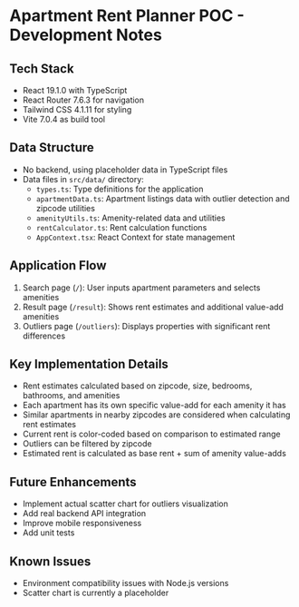 # Apartment Rent Planner POC - Development Notes

## Tech Stack
- React 19.1.0 with TypeScript
- React Router 7.6.3 for navigation
- Tailwind CSS 4.1.11 for styling
- Vite 7.0.4 as build tool

## Data Structure
- No backend, using placeholder data in TypeScript files
- Data files in `src/data/` directory:
  - `types.ts`: Type definitions for the application
  - `apartmentData.ts`: Apartment listings data with outlier detection and zipcode utilities
  - `amenityUtils.ts`: Amenity-related data and utilities
  - `rentCalculator.ts`: Rent calculation functions
  - `AppContext.tsx`: React Context for state management

## Application Flow
1. Search page (`/`): User inputs apartment parameters and selects amenities
2. Result page (`/result`): Shows rent estimates and additional value-add amenities
3. Outliers page (`/outliers`): Displays properties with significant rent differences

## Key Implementation Details
- Rent estimates calculated based on zipcode, size, bedrooms, bathrooms, and amenities
- Each apartment has its own specific value-add for each amenity it has
- Similar apartments in nearby zipcodes are considered when calculating rent estimates
- Current rent is color-coded based on comparison to estimated range
- Outliers can be filtered by zipcode
- Estimated rent is calculated as base rent + sum of amenity value-adds

## Future Enhancements
- Implement actual scatter chart for outliers visualization
- Add real backend API integration
- Improve mobile responsiveness
- Add unit tests

## Known Issues
- Environment compatibility issues with Node.js versions
- Scatter chart is currently a placeholder
